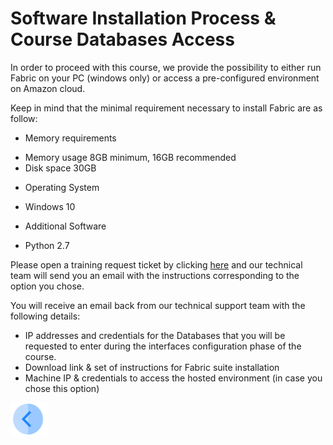 # Software Installation Process & Course Databases Access 


In order to proceed with this course, we provide the possibility to either run Fabric on your PC (windows only) or access a pre-configured environment on Amazon cloud.

Keep in mind that the minimal requirement necessary to install Fabric are as follow:
* Memory requirements
+ Memory usage	8GB minimum, 16GB recommended
+ Disk space	30GB

* Operating System
+ Windows 10

* Additional Software
+ Python 2.7

Please open a training request ticket by clicking [here](https:\\www.k2view.com) and our technical team will send you an email with the instructions corresponding to the option you chose.

You will receive an email back from our technical support team with the following details:
- IP addresses and credentials for the Databases that you will be requested to enter during the interfaces configuration phase of the course.
- Download link & set of instructions for Fabric suite installation
- Machine IP & credentials to access the hosted environment (in case you chose this option)

[<img align="left" width="60" height="54" src="/articles/images/Previous.png">](/academy/Training_Level_1/01_Fabric_Introduction/1_3_business_requirements.md)

